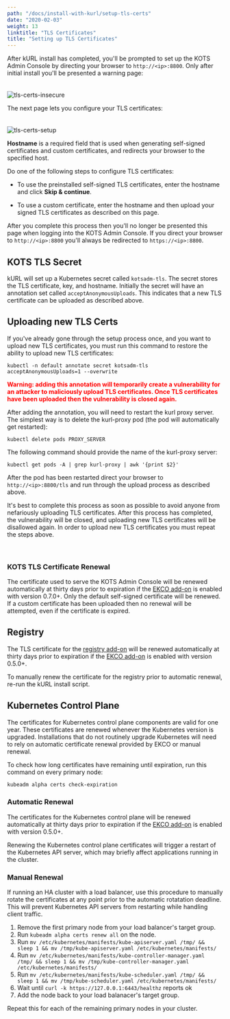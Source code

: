 ```yaml
---
path: "/docs/install-with-kurl/setup-tls-certs"
date: "2020-02-03"
weight: 13
linktitle: "TLS Certificates"
title: "Setting up TLS Certificates"
---
```


After kURL install has completed, you'll be prompted to set up the KOTS Admin Console by directing your browser to `http://<ip>:8800`.   Only after initial install you'll be presented a warning page:
<br><br><br>
![tls-certs-insecure](/tls-certs-insecure.png)


The next page lets you configure your TLS certificates:
<br><br><br>
![tls-certs-setup](/tls-certs-setup.png)

**Hostname** is a required field that is used when generating self-signed certificates and custom certificates, and redirects your browser to the specified host.

Do one of the following steps to configure TLS certificates:

 - To use the preinstalled self-signed TLS certificates, enter the hostname and click **Skip & continue**.

 - To use a custom certificate, enter the hostname and then upload your signed TLS certificates as described on this page.  

After you complete this process then you'll no longer be presented this page when logging into the KOTS Admin Console.  If you direct your browser to `http://<ip>:8800` you'll always be redirected to `https://<ip>:8800`.  

## KOTS TLS Secret

kURL will set up a Kubernetes secret called `kotsadm-tls`.  The secret stores the TLS certificate, key, and hostname.  Initially the secret will have an annotation set called `acceptAnonymousUploads`.  This indicates that a new TLS certificate can be uploaded as described above.  

## Uploading new TLS Certs

If you've already gone through the setup process once, and you want to upload new TLS certificates, you must run this command to restore the ability to upload new TLS certificates:

`kubectl -n default annotate secret kotsadm-tls acceptAnonymousUploads=1 --overwrite`

<span style="color:red">**Warning: adding this annotation will temporarily create a vulnerability for an attacker to maliciously upload TLS certificates.  Once TLS certificates have been uploaded then the vulnerability is closed again.**</span>

After adding the annotation, you will need to restart the kurl proxy server.  The simplest way is to delete the kurl-proxy pod (the pod will automatically get restarted):

`kubectl delete pods PROXY_SERVER`

The following command should provide the name of the kurl-proxy server:

`kubectl get pods -A | grep kurl-proxy | awk '{print $2}'`

After the pod has been restarted direct your browser to `http://<ip>:8800/tls` and run through the upload process as described above.  

It's best to complete this process as soon as possible to avoid anyone from nefariously uploading TLS certificates.  After this process has completed, the vulnerability will be closed, and uploading new TLS certificates will be disallowed again.  In order to upload new TLS certificates you must repeat the steps above.
<br><br><br>

### KOTS TLS Certificate Renewal

The certificate used to serve the KOTS Admin Console will be renewed automatically at thirty days prior to expiration if the [EKCO add-on](/docs/add-ons/ekco) is enabled with version 0.7.0+.
Only the default self-signed certificate will be renewed.
If a custom certificate has been uploaded then no renewal will be attempted, even if the certificate is expired.

## Registry

The TLS certificate for the [registry add-on](/docs/add-ons/registry) will be renewed automatically at thirty days prior to expiration if the [EKCO add-on](/docs/add-ons/ekco) is enabled with version 0.5.0+.

To manually renew the certificate for the registry prior to automatic renewal, re-run the kURL install script.

## Kubernetes Control Plane

The certificates for Kubernetes control plane components are valid for one year.
These certificates are renewed whenever the Kubernetes version is upgraded.
Installations that do not routinely upgrade Kubernetes will need to rely on automatic certificate renewal provided by EKCO or manual renewal.

To check how long certificates have remaining until expiration, run this command on every primary node:
```bash
kubeadm alpha certs check-expiration
```

### Automatic Renewal

The certificates for the Kubernetes control plane will be renewed automatically at thirty days prior to expiration if the [EKCO add-on](/docs/add-ons/ekco) is enabled with version 0.5.0+.

Renewing the Kubernetes control plane certificates will trigger a restart of the Kubernetes API server, which may briefly affect applications running in the cluster.

### Manual Renewal

If running an HA cluster with a load balancer, use this procedure to manually rotate the certificates at any point prior to the automatic rotatation deadline.
This will prevent Kubernetes API servers from restarting while handling client traffic.

1. Remove the first primary node from your load balancer's target group.
1. Run `kubeadm alpha certs renew all` on the node.
1. Run `mv /etc/kubernetes/manifests/kube-apiserver.yaml /tmp/ && sleep 1 && mv /tmp/kube-apiserver.yaml /etc/kubernetes/manifests/`
1. Run `mv /etc/kubernetes/manifests/kube-controller-manager.yaml /tmp/ && sleep 1 && mv /tmp/kube-controller-manager.yaml /etc/kubernetes/manifests/`
1. Run `mv /etc/kubernetes/manifests/kube-scheduler.yaml /tmp/ && sleep 1 && mv /tmp/kube-scheduler.yaml /etc/kubernetes/manifests/`
1. Wait until `curl -k https://127.0.0.1:6443/healthz` reports ok
1. Add the node back to your load balanacer's target group.

Repeat this for each of the remaining primary nodes in your cluster.
